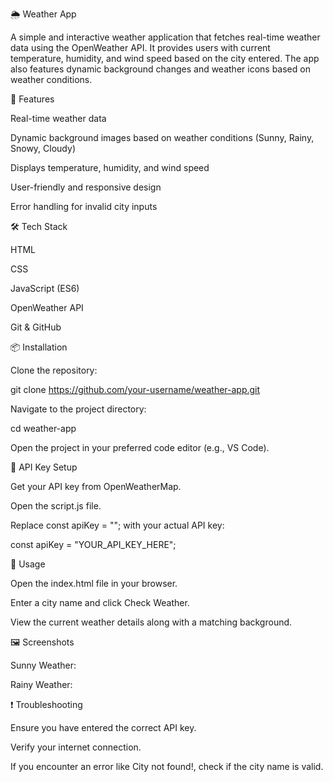 🌦️ Weather App

A simple and interactive weather application that fetches real-time weather data using the OpenWeather API. It provides users with current temperature, humidity, and wind speed based on the city entered. The app also features dynamic background changes and weather icons based on weather conditions.

🚀 Features

Real-time weather data

Dynamic background images based on weather conditions (Sunny, Rainy, Snowy, Cloudy)

Displays temperature, humidity, and wind speed

User-friendly and responsive design

Error handling for invalid city inputs

🛠️ Tech Stack

HTML

CSS

JavaScript (ES6)

OpenWeather API

Git & GitHub

📦 Installation

Clone the repository:

git clone https://github.com/your-username/weather-app.git

Navigate to the project directory:

cd weather-app

Open the project in your preferred code editor (e.g., VS Code).

🔑 API Key Setup

Get your API key from OpenWeatherMap.

Open the script.js file.

Replace const apiKey = ""; with your actual API key:

const apiKey = "YOUR_API_KEY_HERE";

🚦 Usage

Open the index.html file in your browser.

Enter a city name and click Check Weather.

View the current weather details along with a matching background.

🖼️ Screenshots

Sunny Weather:

Rainy Weather:

❗ Troubleshooting

Ensure you have entered the correct API key.

Verify your internet connection.

If you encounter an error like City not found!, check if the city name is valid.
